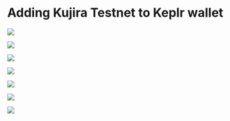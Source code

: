 # Adding Kujira Testnet to Keplr wallet

![](https://www.synergynodes.com/images/kujira-testnet-keplr/Kujira-Testnet-Keplr-01.png)

![](https://www.synergynodes.com/images/kujira-testnet-keplr/Kujira-Testnet-Keplr-02.png)

![](https://www.synergynodes.com/images/kujira-testnet-keplr/Kujira-Testnet-Keplr-03.png)

![](https://www.synergynodes.com/images/kujira-testnet-keplr/Kujira-Testnet-Keplr-04.png)

![](https://www.synergynodes.com/images/kujira-testnet-keplr/Kujira-Testnet-Keplr-05.png)

![](https://www.synergynodes.com/images/kujira-testnet-keplr/Kujira-Testnet-Keplr-06.png)

![](https://www.synergynodes.com/images/kujira-testnet-keplr/Kujira-Testnet-Keplr-07.png)
